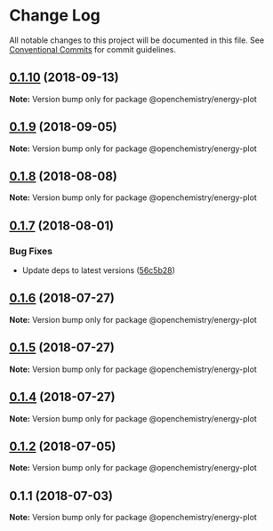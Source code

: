 # Change Log

All notable changes to this project will be documented in this file.
See [Conventional Commits](https://conventionalcommits.org) for commit guidelines.

<a name="0.1.10"></a>
## [0.1.10](https://github.com/OpenChemistry/oc-web-components/compare/@openchemistry/energy-plot@0.1.9...@openchemistry/energy-plot@0.1.10) (2018-09-13)




**Note:** Version bump only for package @openchemistry/energy-plot

<a name="0.1.9"></a>
## [0.1.9](https://github.com/OpenChemistry/oc-web-components/compare/@openchemistry/energy-plot@0.1.8...@openchemistry/energy-plot@0.1.9) (2018-09-05)




**Note:** Version bump only for package @openchemistry/energy-plot

<a name="0.1.8"></a>
## [0.1.8](https://github.com/OpenChemistry/oc-web-components/compare/@openchemistry/energy-plot@0.1.7...@openchemistry/energy-plot@0.1.8) (2018-08-08)




**Note:** Version bump only for package @openchemistry/energy-plot

<a name="0.1.7"></a>
## [0.1.7](https://github.com/OpenChemistry/oc-web-components/compare/@openchemistry/energy-plot@0.1.6...@openchemistry/energy-plot@0.1.7) (2018-08-01)


### Bug Fixes

* Update deps to latest versions ([56c5b28](https://github.com/OpenChemistry/oc-web-components/commit/56c5b28))




<a name="0.1.6"></a>
## [0.1.6](https://github.com/OpenChemistry/oc-web-components/compare/@openchemistry/energy-plot@0.1.5...@openchemistry/energy-plot@0.1.6) (2018-07-27)




**Note:** Version bump only for package @openchemistry/energy-plot

<a name="0.1.5"></a>
## [0.1.5](https://github.com/OpenChemistry/oc-web-components/compare/@openchemistry/energy-plot@0.1.2...@openchemistry/energy-plot@0.1.5) (2018-07-27)




**Note:** Version bump only for package @openchemistry/energy-plot

<a name="0.1.4"></a>
## [0.1.4](https://github.com/OpenChemistry/oc-web-components/compare/@openchemistry/energy-plot@0.1.2...@openchemistry/energy-plot@0.1.4) (2018-07-27)




**Note:** Version bump only for package @openchemistry/energy-plot

<a name="0.1.2"></a>
## [0.1.2](https://github.com/OpenChemistry/oc-web-components/compare/@openchemistry/energy-plot@0.1.1...@openchemistry/energy-plot@0.1.2) (2018-07-05)




**Note:** Version bump only for package @openchemistry/energy-plot

<a name="0.1.1"></a>
## 0.1.1 (2018-07-03)




**Note:** Version bump only for package @openchemistry/energy-plot
